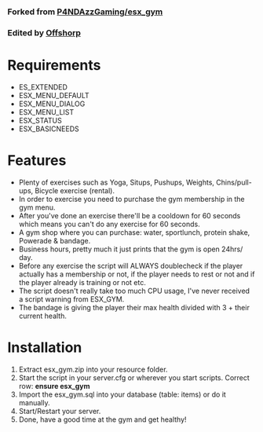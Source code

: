 ### Forked from [P4NDAzzGaming/esx_gym](https://github.com/P4NDAzzGaming/esx_gym)
### Edited by [Offshorp](https://github.com/Offshorp/)

# Requirements
* ES_EXTENDED
* ESX_MENU_DEFAULT
* ESX_MENU_DIALOG
* ESX_MENU_LIST
* ESX_STATUS
* ESX_BASICNEEDS

# Features
* Plenty of exercises such as Yoga, Situps, Pushups, Weights, Chins/pull-ups, Bicycle exercise (rental).
* In order to exercise you need to purchase the gym membership in the gym menu.
* After you've done an exercise there'll be a cooldown for 60 seconds which means you can't do any exercise for 60 seconds.
* A gym shop where you can purchase: water, sportlunch, protein shake, Powerade & bandage.
* Business hours, pretty much it just prints that the gym is open 24hrs/ day.
* Before any exercise the script will ALWAYS doublecheck if the player actually has a membership or not, if the player needs to rest or not and if the player already is training or not etc.
* The script doesn't really take too much CPU usage, I've never received a script warning from ESX_GYM.
* The bandage is giving the player their max health divided with 3 + their current health.

# Installation
1. Extract esx_gym.zip into your resource folder.
2. Start the script in your server.cfg or wherever you start scripts. Correct row: **ensure esx_gym**
3. Import the esx_gym.sql into your database (table: items) or do it manually.
4. Start/Restart your server.
5. Done, have a good time at the gym and get healthy!
